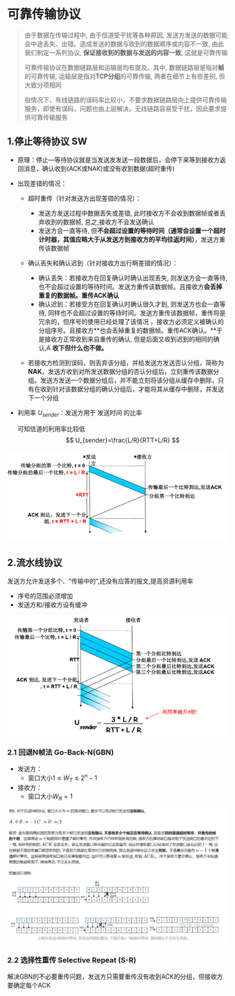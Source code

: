 # 可靠传输协议

> 由于数据在传输过程中, 由于信道受干扰等各种原因, 发送方发送的数据可能会中途丢失、出错。造成发送的数据与收到的数据顺序或内容不一致, 由此我们制定一系列协议, **保证接收到的数据与发送的内容一致**, 这就是可靠传输
>
> 可靠传输协议在数据链路层和运输层均有提及。其中, 数据链路层是指对**帧**的可靠传输, 运输层是指对**TCP分组**的可靠传输, 两者在细节上有些差别, 但大致分项相同
>
> 般情况下，有线链路的误码率比较小，不要求数据链路层向上提供可靠传输服务，即使有误码，问题也由上层解决。无线链路容易受干扰，因此要求提供可靠传输服务



## 1.停止等待协议 SW

* 原理：停止—等待协议就是当发送发发送一段数据后，会停下来等到接收方返回消息，确认收到(ACK或NAK)或没有收到数据(超时重传)

* 出现差错的情况：

  * 超时重传（针对发送方出现差错的情况）：
    * 发送方发送过程中数据丢失或差错, 此时接收方不会收到数据帧或者丢弃收到的数据帧, 总之,接收方不会发送确认
    *  发送方会一直等待, 但**不会超过设置的等待时间（通常会设置一个超时计时器，其值应略大于从发送方到接收方的平均往返时间）**，发送方重传该数据帧

  * 确认丢失和确认迟到（针对接收方出行啊差错的情况）：
    * 确认丢失：若接收方在回复确认时确认出现丢失, 则发送方会一直等待, 也不会超过设置的等待时间。发送方重传该数据帧。且接收方**会丢掉重复的数据帧。重传ACK确认**
    * 确认迟到：若接受方在回复确认时确认很久才到, 则发送方也会一直等待, 同样也不会超过设置的等待时间。发送方重传该数据帧，重传将是冗余的，但序号的使用已经处理了该情况 ，接收方必须定义被确认的分组序号。且接收方**也会丢掉重复的数据帧。重传ACK确认。**于是接收方正常收到来自重传的确认, 但是后面又收到迟到的相同的确认,A **收下但什么也不做。**

  * 若接收方检测到误码，则丢弃该分组，并给发送方发送否认分组，简称为**NAK**，发送方收到对所发送数据分组的否认分组后，立刻重传该数据分组。发送方发送一个数据分组后，并不能立刻将该分组从缓存中删除，只有在收到针对该数据分组的确认分组后，才能将其从缓存中删除，并发送下一个分组

* 利用率 $U_{sender}$​​：发送方用于 发送时间 的比率

  可知信道的利用率比较低
  $$
  U_{sender}=\frac{L/R}{RTT+L/R}
  $$

![image-20240308091626120](.img/3.可靠传输协议.assets/image-20240308091626120.png)



## 2.流水线协议

发送方允许发送多个、“传输中的”,还没有应答的报文,提高资源利用率

* 序号的范围必须增加  
* 发送方和/接收方设有缓冲

![image-20240308093839295](.img/3.可靠传输协议.assets/image-20240308093839295.png)

### 2.1 回退N帧法 Go-Back-N(GBN)

* 发送方：
  * 窗口大小$1\le W_{T} \le 2^{n}-1$
* 接收方：
  * 窗口大小$W_{R}=1$

![image-20240313235037355](.img/3.可靠传输协议.assets/image-20240313235037355.png)

### 2.2 选择性重传 Selective Repeat (S-R)

解决GBN的不必要重传问题，发送方只需要重传没有收到ACK的分组，但接收方要确定每个ACK


